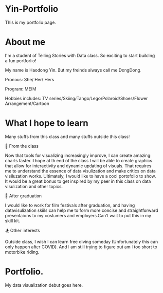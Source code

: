 # Yin-Portfolio

This is my portfolio page.


# About me

I'm a student of Telling Stories with Data class. So exciting to start building a fun portforlio! 

My name is Haodong Yin. But my freinds always call me DongDong.

Pronous: She/ Her/ Hers

Program: MEIM

Hobbies includes: TV series/Skiing/Tango/Lego/Polaroid/Shoes/Flower Arrangement/Cartoon



# What I hope to learn

Many stuffs from this class and many stuffs outside this class!

:blue_book: From the class

Now that tools for visualizing increasingly improve, I can create amazing charts faster. I hope at th end of the class I will be able to create graphics that  allow for interactivity and dynamic updating of visuals. That requires me to understand the essence of data visulization and make critics on data visiluzation works. Ultimately, I would like to have a cool portofolio to show. It would be a great bonus to get inspired by my peer in this class on data visulization and other topics.

:movie_camera: After graduation

I would like to work for film festivals after graduation, and having datavisulization skiils can help me to form more concise and straightforward presentaions to my costumers and employers.Can't wait to put this in my skill kit. 


:snowboarder: Other interests

Outside class, I wish I can learn free diving someday (Unfortunately this can only happen after COVID). And I am still trying to figure out am I too short to motorbike riding.


# Portfolio.
My data visualization debut goes here.
